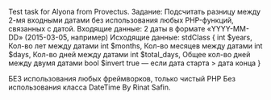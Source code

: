 Test task for Alyona from Provectus.
Задание:
Подсчитать разницу между 2-мя входными датами без использования любых PHP-функций, связанных с датой.
Входящие данные:
2 даты в формате «YYYY-MM-DD» (2015-03-05, например)
Исходящие данные:
stdClass {
    int $years, Кол-во лет между датами
    int $months, Кол-во месяцев между датами
    int $days, Кол-во дней между датами
    int $total_days, Общее кол-во дней между двумя датами
    bool $invert true — если дата старта > дата конца
}

БЕЗ использования любых фреймворков, только чистый PHP
Без использования класса DateTime
By Rinat Safin.